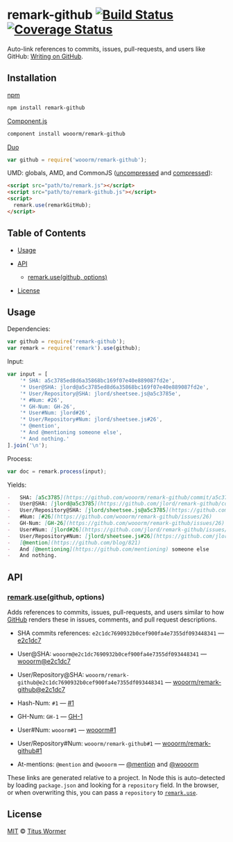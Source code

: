 # remark-github [![Build Status](https://img.shields.io/travis/wooorm/remark-github.svg)](https://travis-ci.org/wooorm/remark-github) [![Coverage Status](https://img.shields.io/codecov/c/github/wooorm/remark-github.svg)](https://codecov.io/github/wooorm/remark-github)

Auto-link references to commits, issues, pull-requests, and users like GitHub: [Writing on GitHub](https://help.github.com/articles/writing-on-github/#references).

## Installation

[npm](https://docs.npmjs.com/cli/install)

```bash
npm install remark-github
```

[Component.js](https://github.com/componentjs/component)

```bash
component install wooorm/remark-github
```

[Duo](http://duojs.org/#getting-started)

```javascript
var github = require('wooorm/remark-github');
```

UMD: globals, AMD, and CommonJS ([uncompressed](remark-github.js) and [compressed](remark-github.min.js)):

```html
<script src="path/to/remark.js"></script>
<script src="path/to/remark-github.js"></script>
<script>
  remark.use(remarkGitHub);
</script>
```

## Table of Contents

*   [Usage](#usage)

*   [API](#api)

    *   [remark.use(github, options)](#remarkusegithub-options)

*   [License](#license)

## Usage

Dependencies:

```javascript
var github = require('remark-github');
var remark = require('remark').use(github);
```

Input:

```javascript
var input = [
    '* SHA: a5c3785ed8d6a35868bc169f07e40e889087fd2e',
    '* User@SHA: jlord@a5c3785ed8d6a35868bc169f07e40e889087fd2e',
    '* User/Repository@SHA: jlord/sheetsee.js@a5c3785e',
    '* #Num: #26',
    '* GH-Num: GH-26',
    '* User#Num: jlord#26',
    '* User/Repository#Num: jlord/sheetsee.js#26',
    '* @mention',
    '* And @mentioning someone else',
    '* And nothing.'
].join('\n');
```

Process:

```javascript
var doc = remark.process(input);
```

Yields:

```markdown
-   SHA: [a5c3785](https://github.com/wooorm/remark-github/commit/a5c3785ed8d6a35868bc169f07e40e889087fd2e)
-   User@SHA: [jlord@a5c3785](https://github.com/jlord/remark-github/commit/a5c3785ed8d6a35868bc169f07e40e889087fd2e)
-   User/Repository@SHA: [jlord/sheetsee.js@a5c3785](https://github.com/jlord/sheetsee.js/commit/a5c3785e)
-   #Num: [#26](https://github.com/wooorm/remark-github/issues/26)
-   GH-Num: [GH-26](https://github.com/wooorm/remark-github/issues/26)
-   User#Num: [jlord#26](https://github.com/jlord/remark-github/issues/26)
-   User/Repository#Num: [jlord/sheetsee.js#26](https://github.com/jlord/sheetsee.js/issues/26)
-   [@mention](https://github.com/blog/821)
-   And [@mentioning](https://github.com/mentioning) someone else
-   And nothing.
```

## API

### [remark](https://github.com/wooorm/remark#api).[use](https://github.com/wooorm/remark#remarkuseplugin-options)(github, options)

Adds references to commits, issues, pull-requests, and users similar to how
[GitHub](https://help.github.com/articles/writing-on-github/#references)
renders these in issues, comments, and pull request descriptions.

*   SHA commits references: `e2c1dc7690932b0cef900fa4e7355df093448341`
    — [e2c1dc7](https://github.com/wooorm/remark-github/commit/e2c1dc7690932b0cef900fa4e7355df093448341)

*   User@SHA: `wooorm@e2c1dc7690932b0cef900fa4e7355df093448341`
    — [wooorm@e2c1dc7](https://github.com/wooorm/remark-github/commit/e2c1dc7690932b0cef900fa4e7355df093448341)

*   User/Repository@SHA:
    `wooorm/remark-github@e2c1dc7690932b0cef900fa4e7355df093448341`
    — [wooorm/remark-github@e2c1dc7](https://github.com/wooorm/remark-github/commit/e2c1dc7690932b0cef900fa4e7355df093448341)

*   Hash-Num: `#1`
    — [#1](https://github.com/wooorm/remark-github/issues/1)

*   GH-Num: `GH-1`
    — [GH-1](https://github.com/wooorm/remark-github/issues/1)

*   User#Num: `wooorm#1`
    — [wooorm#1](https://github.com/wooorm/remark-github/issues/1)

*   User/Repository#Num: `wooorm/remark-github#1`
    — [wooorm/remark-github#1](https://github.com/wooorm/remark-github/issues/1)

*   At-mentions: `@mention` and `@wooorm`
    — [@mention](https://github.com/blog/821) and [@wooorm](https://github.com/wooorm)

These links are generated relative to a project. In Node this is auto-detected
by loading `package.json` and looking for a `repository` field.
In the browser, or when overwriting this, you can pass a `repository` to
[`remark.use`](https://github.com/wooorm/remark#remarkuseplugin-options).

## License

[MIT](LICENSE) © [Titus Wormer](http://wooorm.com)
